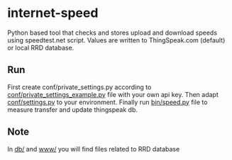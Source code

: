 # internet-speed
Python based tool that checks and stores upload and download speeds using speedtest.net script.
Values are written to ThingSpeak.com (default) or local RRD database.
  
## Run
First create conf/private_settings.py according to [conf/private_settings_example.py](conf/private_settings_example.py) file with your own api key.
Then adapt [conf/settings.py](conf/settings.py) to your environment.
Finally run [bin/speed.py](bin/speed.py) file to measure transfer and update thingspeak db.

## Note
In [db/](db/) and [www/](www/) you will find files related to RRD database

